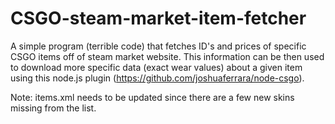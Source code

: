 # CSGO-steam-market-item-fetcher

A simple program (terrible code) that fetches ID's and prices of specific CSGO items off of steam market website. This information can be then used to download more specific data (exact wear values) about a given item using this node.js plugin (https://github.com/joshuaferrara/node-csgo).

Note: items.xml needs to be updated since there are a few new skins missing from the list.
